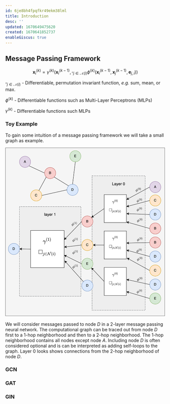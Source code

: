 ```yaml
---
id: 6je8bh4fpqfkr49ekm38lml
title: Introduction
desc: ''
updated: 1670649475620
created: 1670641852737
enableGiscus: true
---
```

## Message Passing Framework
$$
\mathbf{x}_i^{(k)}=\gamma^{(k)}\left(\mathbf{x}_i^{(k-1)}, \square_{j \in \mathcal{N}(i)} \phi^{(k)}\left(\mathbf{x}_i^{(k-1)}, \mathbf{x}_j^{(k-1)}, \mathbf{e}_{j, i}\right)\right)
$$

$\square_{j \in \mathcal{N}(i)}$ - Differentiable, permutation invariant function, *e.g.* sum, mean, or max.

$\phi^{(k)}$ - Differentiable functions such as Multi-Layer Perceptrons (MLPs)

$\gamma^{(k)}$ - Differentiable functions such MLPs


### Toy Example

To gain some intuition of a message passing framework we will take a small graph as example.

![](./assets/drawio/Message-Passing-Framework.drawio.png)

We will consider messages passed to node $D$ in a 2-layer message passing neural network. The computational graph can be traced out from node $D$ first to a 1-hop neighborhood and then to a 2-hop neighborhood. The 1-hop neighborhood contains all nodes except node $A$. Including node $D$ is often considered optional and is can be interpreted as adding self-loops to the graph. Layer 0 looks shows connections from the 2-hop neighborhood of node $D$.


### GCN

### GAT

### GIN



